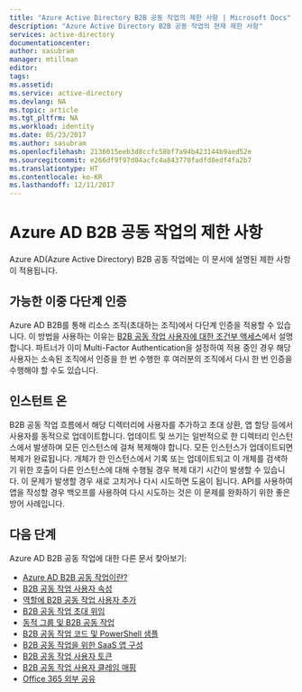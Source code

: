 ```yaml
---
title: "Azure Active Directory B2B 공동 작업의 제한 사항 | Microsoft Docs"
description: "Azure Active Directory B2B 공동 작업의 현재 제한 사항"
services: active-directory
documentationcenter: 
author: sasubram
manager: mtillman
editor: 
tags: 
ms.assetid: 
ms.service: active-directory
ms.devlang: NA
ms.topic: article
ms.tgt_pltfrm: NA
ms.workload: identity
ms.date: 05/23/2017
ms.author: sasubram
ms.openlocfilehash: 2136015eeb3d8ccfc58bf7a94b423144b9aed52e
ms.sourcegitcommit: e266df9f97d04acfc4a843770fadfd8edf4fa2b7
ms.translationtype: HT
ms.contentlocale: ko-KR
ms.lasthandoff: 12/11/2017
---
```

# <a name="limitations-of-azure-ad-b2b-collaboration"></a>Azure AD B2B 공동 작업의 제한 사항
Azure AD(Azure Active Directory) B2B 공동 작업에는 이 문서에 설명된 제한 사항이 적용됩니다.

## <a name="possible-double-multi-factor-authentication"></a>가능한 이중 다단계 인증
Azure AD B2B를 통해 리소스 조직(초대하는 조직)에서 다단계 인증을 적용할 수 있습니다. 이 방법을 사용하는 이유는 [B2B 공동 작업 사용자에 대한 조건부 액세스](active-directory-b2b-mfa-instructions.md)에서 설명합니다. 파트너가 이미 Multi-Factor Authentication을 설정하여 적용 중인 경우 해당 사용자는 소속된 조직에서 인증을 한 번 수행한 후 여러분의 조직에서 다시 한 번 인증을 수행해야 할 수도 있습니다.

## <a name="instant-on"></a>인스턴트 온
B2B 공동 작업 흐름에서 해당 디렉터리에 사용자를 추가하고 초대 상환, 앱 할당 등에서 사용자를 동적으로 업데이트합니다. 업데이트 및 쓰기는 일반적으로 한 디렉터리 인스턴스에서 발생하며 모든 인스턴스에 걸쳐 복제해야 합니다. 모든 인스턴스가 업데이트되면 복제가 완료됩니다. 개체가 한 인스턴스에서 기록 또는 업데이트되고 이 개체를 검색하기 위한 호출이 다른 인스턴스에 대해 수행될 경우 복제 대기 시간이 발생할 수 있습니다. 이 문제가 발생할 경우 새로 고치거나 다시 시도하면 도움이 됩니다. API를 사용하여 앱을 작성할 경우 백오프를 사용하여 다시 시도하는 것은 이 문제를 완화하기 위한 좋은 방어 사례입니다.

## <a name="next-steps"></a>다음 단계

Azure AD B2B 공동 작업에 대한 다른 문서 찾아보기:

* [Azure AD B2B 공동 작업이란?](active-directory-b2b-what-is-azure-ad-b2b.md)
* [B2B 공동 작업 사용자 속성](active-directory-b2b-user-properties.md)
* [역할에 B2B 공동 작업 사용자 추가](active-directory-b2b-add-guest-to-role.md)
* [B2B 공동 작업 초대 위임](active-directory-b2b-delegate-invitations.md)
* [동적 그룹 및 B2B 공동 작업](active-directory-b2b-dynamic-groups.md)
* [B2B 공동 작업 코드 및 PowerShell 샘플](active-directory-b2b-code-samples.md)
* [B2B 공동 작업을 위한 SaaS 앱 구성](active-directory-b2b-configure-saas-apps.md)
* [B2B 공동 작업 사용자 토큰](active-directory-b2b-user-token.md)
* [B2B 공동 작업 사용자 클레임 매핑](active-directory-b2b-claims-mapping.md)
* [Office 365 외부 공유](active-directory-b2b-o365-external-user.md)
